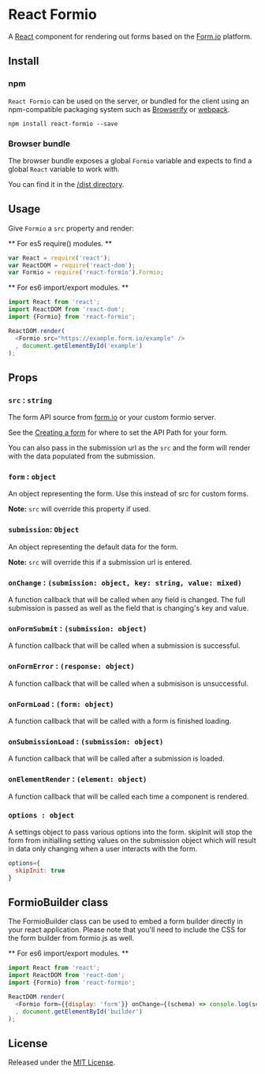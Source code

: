 # React Formio

A [React](http://facebook.github.io/react/) component for rendering out forms based on the [Form.io](https://www.form.io) platform.

## Install

### npm

`React Formio` can be used on the server, or bundled for the client using an
npm-compatible packaging system such as [Browserify](http://browserify.org/) or
[webpack](http://webpack.github.io/).

```
npm install react-formio --save
```

### Browser bundle

The browser bundle exposes a global `Formio` variable and expects to find
a global `React` variable to work with.

You can find it in the [/dist directory](https://github.com/formio/react-formio/tree/master/dist/build).

## Usage

Give `Formio` a `src` property and render:

** For es5 require() modules. **
```javascript
var React = require('react');
var ReactDOM = require('react-dom');
var Formio = require('react-formio').Formio;
```

** For es6 import/export modules. **
```javascript
import React from 'react';
import ReactDOM from 'react-dom';
import {Formio} from 'react-formio';
```

```javascript
ReactDOM.render(
  <Formio src="https://example.form.io/example" />
  , document.getElementById('example')
);
```

## Props

### `src` : `string`

The form API source from [form.io](https://www.form.io) or your custom formio server.

See the [Creating a form](http://help.form.io/userguide/#new-form)
for where to set the API Path for your form.

You can also pass in the submission url as the `src` and the form will render with the data populated from the submission.

### `form` : `object`

An object representing the form. Use this instead of src for custom forms. 

**Note:** `src` will override this property if used.

### `submission`: `Object`

An object representing the default data for the form.

**Note:** `src` will override this if a submission url is entered.

### `onChange` : `(submission: object, key: string, value: mixed)`

A function callback that will be called when any field is changed. The full submission is passed as well as the field
that is changing's key and value.

### `onFormSubmit` : `(submission: object)`

A function callback that will be called when a submission is successful.

### `onFormError` : `(response: object)`

A function callback that will be called when a submisison is unsuccessful.

### `onFormLoad` : `(form: object)`

A function callback that will be called with a form is finished loading.

### `onSubmissionLoad` : `(submission: object)`

A function callback that will be called after a submission is loaded.

### `onElementRender` : `(element: object)`

A function callback that will be called each time a component is rendered.

### `options : object`

A settings object to pass various options into the form. skipInit will stop the form from initialling setting values
on the submission object which will result in data only changing when a user interacts with the form.

```javascript
options={
  skipInit: true
}
```

## FormioBuilder class
The FormioBuilder class can be used to embed a form builder directly in your react application. Please note that you'll need to include the CSS for the form builder from formio.js as well.

** For es6 import/export modules. **
```javascript
import React from 'react';
import ReactDOM from 'react-dom';
import {Formio} from 'react-formio';
```

```javascript
ReactDOM.render(
  <Formio form={{display: 'form'}} onChange={(schema) => console.log(schema)} />
  , document.getElementById('builder')
);
```

## License
Released under the [MIT License](http://www.opensource.org/licenses/MIT).
